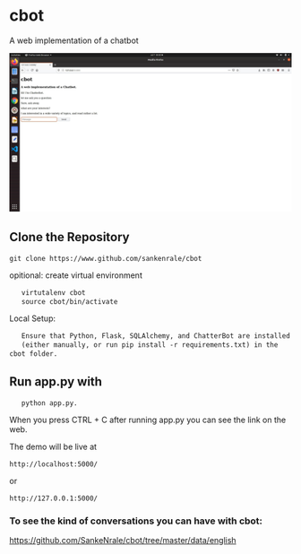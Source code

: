 # cbot
A web implementation of a chatbot

![alt text](https://github.com/sankenrale/cbot/blob/master/cbot.jpg?raw=true)



## Clone the Repository

    git clone https://www.github.com/sankenrale/cbot

opitional:
create virtual environment
       
       virtutalenv cbot
       source cbot/bin/activate    
    
Local Setup:                  
                  
       Ensure that Python, Flask, SQLAlchemy, and ChatterBot are installed
       (either manually, or run pip install -r requirements.txt) in the cbot folder.
                            
## Run app.py with 
       
       python app.py.
       
When you press CTRL + C after running app.py you can see the link on the web.
       
The demo will be live at 
       
    http://localhost:5000/ 
       
or       
    
    http://127.0.0.1:5000/
    
### To see the kind of conversations you can have with cbot:

https://github.com/SankeNrale/cbot/tree/master/data/english
